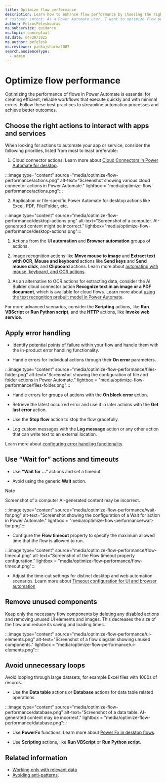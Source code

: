 ```yaml
---
title: Optimize flow performance
description: Learn how to enhance flow performance by choosing the right actions, applying error handling, and avoiding unnecessary loops.
# customer intent: As a Power Automate user, I want to optimize flow performance so that my workflows execute faster and with fewer errors.
author: PetrosFeleskouras
ms.subservice: guidance
ms.topic: conceptual
ms.date: 04/29/2025
ms.author: pefelesk
ms.reviewer: pankajsharma2087
search.audienceType:
  - admin
---
```


# Optimize flow performance

Optimizing the performance of flows in Power Automate is essential for creating efficient, reliable workflows that execute quickly and with minimal errors. Follow these best practices to streamline automation processes and achieve better outcomes.

## Choose the right actions to interact with apps and services

When looking for actions to automate your app or service, consider the following priorities, listed from most to least preferable:

1.  Cloud connector actions. Learn more about [Cloud Connectors in Power Automate for desktop](/power-automate/desktop-flows/actions-reference/cloudconnectors).

:::image type="content" source="media/optimize-flow-performance/actions.png" alt-text="Screenshot showing various cloud connector actions in Power Automate." lightbox = "media/optimize-flow-performance/actions.png":::

2.  Application or file-specific Power Automate for desktop actions like Excel, PDF, File/Folder, etc.

:::image type="content" source="media/optimize-flow-performance/desktop-actions.png" alt-text="Screenshot of a computer. AI-generated content might be incorrect." lightbox="media/optimize-flow-performance/desktop-actions.png":::

1. Actions from the **UI automation** and **Browser automation** groups of actions.

1. Image recognition actions like **Move mouse to image** and **Extract text with OCR**, **Mouse and keyboard** actions like **Send keys** and **Send mouse click**, and **Clipboard** actions. Learn more about [automating with mouse, keyboard, and OCR actions](/power-automate/desktop-flows/how-to/automate-using-mouse-keyboard-ocr).

1. As an alternative to OCR actions for extracting data, consider the AI Builder cloud connector action **Recognize text in an image or a PDF document**, which is available for cloud flows. Learn more about [using the text recognition prebuilt model in Power Automate](/ai-builder/flow-text-recognition).

For more advanced scenarios, consider the **Scripting** actions, like **Run VBScript** or **Run Python script**, and the **HTTP** actions, like **Invoke web service**. 

## Apply error handling

- Identify potential points of failure within your flow and handle them with the in-product error handling functionality.

- Handle errors for individual actions through their **On error** parameters.

:::image type="content" source="media/optimize-flow-performance/files-folder.png" alt-text="Screenshot showing the configuration of file and folder actions in Power Automate." lightbox = "media/optimize-flow-performance/files-folder.png":::

- Handle errors for groups of actions with the **On block error** action.

- Retrieve the latest occurred error and use it in later actions with the **Get last error** action.

- Use the **Stop flow** action to stop the flow gracefully.

- Log custom messages with the **Log message** action or any other action that can write text to an external location.

Learn more about [configuring error handling functionality](/power-automate/desktop-flows/errors#configure-error-handling-functionality).

## Use “Wait for” actions and timeouts

- Use **“Wait for …”** actions and set a timeout.

- Avoid using the generic **Wait** action.

> [!NOTE]  
> Screenshot of a computer AI-generated content may be incorrect.

:::image type="content" source="media/optimize-flow-performance/wait-for.png" alt-text="Screenshot showing the configuration of a Wait for action in Power Automate." lightbox = "media/optimize-flow-performance/wait-for.png":::

- Configure the **Flow timeout** property to specify the maximum allowed time that the flow is allowed to run.

:::image type="content" source="media/optimize-flow-performance/flow-timeout.png" alt-text="Screenshot of the Flow timeout property configuration." lightbox = "media/optimize-flow-performance/flow-timeout.png":::

- Adjust the time-out settings for distinct desktop and web automation scenarios. Learn more about [Timeout configuration for UI and browser automation](/power-automate/desktop-flows/how-to/ui-automation-change-timeout-cofiguration)

## Remove unused components

Keep only the necessary flow components by deleting any disabled actions and removing unused UI elements and images. This decreases the size of the flow and reduce its saving and loading times.

:::image type="content" source="media/optimize-flow-performance/ui-elements.png" alt-text="Screenshot of a flow diagram showing unused components." lightbox = "media/optimize-flow-performance/ui-elements.png":::

## Avoid unnecessary loops

Avoid looping through large datasets, for example Excel files with 1000s of records.

- Use the **Data table** actions or **Database** actions for data table related operations.

:::image type="content" source="media/optimize-flow-performance/database.png" alt-text="Screenshot of a data table. AI-generated content may be incorrect." lightbox = "media/optimize-flow-performance/database.png":::

- Use **PowerFx** functions. Learn more about [Power Fx in desktop flows](/power-automate/desktop-flows/power-fx).

- Use **Scripting** actions, like **Run VBScript** or **Run Python script**.

## Related information

- [Working only with relevant data](/power-automate/guidance/coding-guidelines/work-with-relevant-data)
- [Avoiding anti-patterns](/power-automate/guidance/coding-guidelines/avoid-anti-patterns).